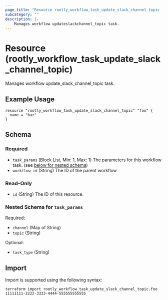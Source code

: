 ```yaml
---
page_title: "Resource rootly_workflow_task_update_slack_channel_topic - terraform-provider-rootly"
subcategory: ""
description: |-
    Manages workflow updateslackchannel_topic task.
---
```


# Resource (rootly_workflow_task_update_slack_channel_topic)

Manages workflow update_slack_channel_topic task.

## Example Usage

```
resource "rootly_workflow_task_update_slack_channel_topic" "foo" {
  name = "bar"
}
```

<!-- schema generated by tfplugindocs -->
## Schema

### Required

- `task_params` (Block List, Min: 1, Max: 1) The parameters for this workflow task. (see [below for nested schema](#nestedblock--task_params))
- `workflow_id` (String) The ID of the parent workflow

### Read-Only

- `id` (String) The ID of this resource.

<a id="nestedblock--task_params"></a>
### Nested Schema for `task_params`

Required:

- `channel` (Map of String)
- `topic` (String)

Optional:

- `task_type` (String)

## Import

Import is supported using the following syntax:

```shell
terraform import rootly_workflow_task_update_slack_channel_topic.foo 11111111-2222-3333-4444-555555555555
```